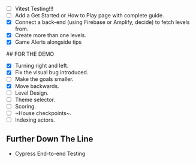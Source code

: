 - [ ] Vitest Testing!!!
- [ ] Add a Get Started or How to Play page with complete guide.
- [X] Connect a back-end (using Firebase or Amplify, decide) to fetch levels from.
- [X] Create more than one levels.
- [X] Game Alerts alongside tips

## FOR THE DEMO

- [X] Turning right and left.
- [X] Fix the visual bug introduced.
- [ ] Make the goals smaller.
- [X] Move backwards.
- [ ] Level Design.
- [ ] Theme selector.
- [ ] Scoring.
- [ ] ~House checkpoints~.
- [ ] Indexing actors.
## Further Down The Line

- Cypress End-to-end Testing